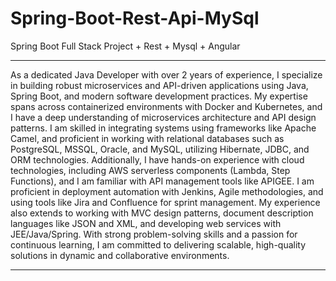 # Spring-Boot-Rest-Api-MySql

Spring Boot Full Stack Project + Rest + Mysql + Angular 


----

As a dedicated Java Developer with over 2 years of experience, I specialize in building robust microservices and API-driven applications using Java, Spring Boot, and modern software development practices. My expertise spans across containerized environments with Docker and Kubernetes, and I have a deep understanding of microservices architecture and API design patterns. I am skilled in integrating systems using frameworks like Apache Camel, and proficient in working with relational databases such as PostgreSQL, MSSQL, Oracle, and MySQL, utilizing Hibernate, JDBC, and ORM technologies. Additionally, I have hands-on experience with cloud technologies, including AWS serverless components (Lambda, Step Functions), and I am familiar with API management tools like APIGEE. I am proficient in deployment automation with Jenkins, Agile methodologies, and using tools like Jira and Confluence for sprint management. My experience also extends to working with MVC design patterns, document description languages like JSON and XML, and developing web services with JEE/Java/Spring. With strong problem-solving skills and a passion for continuous learning, I am committed to delivering scalable, high-quality solutions in dynamic and collaborative environments.

---

